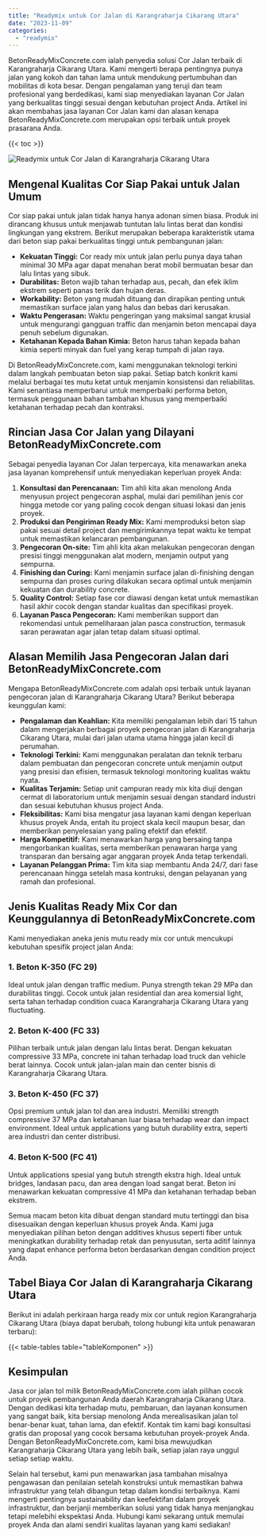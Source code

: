```yaml
---
title: "Readymix untuk Cor Jalan di Karangraharja Cikarang Utara"
date: "2023-11-09"
categories: 
  - "readymix"
---
```


BetonReadyMixConcrete.com ialah penyedia solusi Cor Jalan terbaik di Karangraharja Cikarang Utara. Kami mengerti berapa pentingnya punya jalan yang kokoh dan tahan lama untuk mendukung pertumbuhan dan mobilitas di kota besar. Dengan pengalaman yang teruji dan team profesional yang berdedikasi, kami siap menyediakan layanan Cor Jalan yang berkualitas tinggi sesuai dengan kebutuhan project Anda. Artikel ini akan membahas jasa layanan Cor Jalan kami dan alasan kenapa BetonReadyMixConcrete.com merupakan opsi terbaik untuk proyek prasarana Anda.

{{< toc >}}

![Readymix untuk Cor Jalan di Karangraharja Cikarang Utara](https://betoncor8.github.io/cor/harga-beton-readymix-concrete%20(12).png)

## Mengenal Kualitas Cor Siap Pakai untuk Jalan Umum

Cor siap pakai untuk jalan tidak hanya hanya adonan simen biasa. Produk ini dirancang khusus untuk menjawab tuntutan lalu lintas berat dan kondisi lingkungan yang ekstrem. Berikut merupakan beberapa karakteristik utama dari beton siap pakai berkualitas tinggi untuk pembangunan jalan:

- **Kekuatan Tinggi:** Cor ready mix untuk jalan perlu punya daya tahan minimal 30 MPa agar dapat menahan berat mobil bermuatan besar dan lalu lintas yang sibuk.
- **Durabilitas:** Beton wajib tahan terhadap aus, pecah, dan efek iklim ekstrem seperti panas terik dan hujan deras.
- **Workability:** Beton yang mudah dituang dan dirapikan penting untuk memastikan surface jalan yang halus dan bebas dari kerusakan.
- **Waktu Pengerasan:** Waktu pengeringan yang maksimal sangat krusial untuk mengurangi gangguan traffic dan menjamin beton mencapai daya penuh sebelum digunakan.
- **Ketahanan Kepada Bahan Kimia:** Beton harus tahan kepada bahan kimia seperti minyak dan fuel yang kerap tumpah di jalan raya.

Di BetonReadyMixConcrete.com, kami menggunakan teknologi terkini dalam langkah pembuatan beton siap pakai. Setiap batch konkrit kami melalui berbagai tes mutu ketat untuk menjamin konsistensi dan reliabilitas. Kami senantiasa memperbarui untuk memperbaiki performa beton, termasuk penggunaan bahan tambahan khusus yang memperbaiki ketahanan terhadap pecah dan kontraksi.

## Rincian Jasa Cor Jalan yang Dilayani BetonReadyMixConcrete.com

Sebagai penyedia layanan Cor Jalan terpercaya, kita menawarkan aneka jasa layanan komprehensif untuk menyediakan keperluan proyek Anda:

1. **Konsultasi dan Perencanaan:** Tim ahli kita akan menolong Anda menyusun project pengecoran asphal, mulai dari pemilihan jenis cor hingga metode cor yang paling cocok dengan situasi lokasi dan jenis proyek.
2. **Produksi dan Pengiriman Ready Mix:** Kami memproduksi beton siap pakai sesuai detail project dan mengirimkannya tepat waktu ke tempat untuk memastikan kelancaran pembangunan.
3. **Pengecoran On-site:** Tim ahli kita akan melakukan pengecoran dengan presisi tinggi menggunakan alat modern, menjamin output yang sempurna.
4. **Finishing dan Curing:** Kami menjamin surface jalan di-finishing dengan sempurna dan proses curing dilakukan secara optimal untuk menjamin kekuatan dan durability concrete.
5. **Quality Control:** Setiap fase cor diawasi dengan ketat untuk memastikan hasil akhir cocok dengan standar kualitas dan specifikasi proyek.
6. **Layanan Pasca Pengecoran:** Kami memberikan support dan rekomendasi untuk pemeliharaan jalan pasca construction, termasuk saran perawatan agar jalan tetap dalam situasi optimal.

## Alasan Memilih Jasa Pengecoran Jalan dari BetonReadyMixConcrete.com

Mengapa BetonReadyMixConcrete.com adalah opsi terbaik untuk layanan pengecoran jalan di Karangraharja Cikarang Utara? Berikut beberapa keunggulan kami:

- **Pengalaman dan Keahlian:** Kita memiliki pengalaman lebih dari 15 tahun dalam mengerjakan berbagai proyek pengecoran jalan di Karangraharja Cikarang Utara, mulai dari jalan utama utama hingga jalan kecil di perumahan.
- **Teknologi Terkini:** Kami menggunakan peralatan dan teknik terbaru dalam pembuatan dan pengecoran concrete untuk menjamin output yang presisi dan efisien, termasuk teknologi monitoring kualitas waktu nyata.
- **Kualitas Terjamin:** Setiap unit campuran ready mix kita diuji dengan cermat di laboratorium untuk menjamin sesuai dengan standard industri dan sesuai kebutuhan khusus project Anda.
- **Fleksibilitas:** Kami bisa mengatur jasa layanan kami dengan keperluan khusus proyek Anda, entah itu project skala kecil maupun besar, dan memberikan penyelesaian yang paling efektif dan efektif.
- **Harga Kompetitif:** Kami menawarkan harga yang bersaing tanpa mengorbankan kualitas, serta memberikan penawaran harga yang transparan dan bersaing agar anggaran proyek Anda tetap terkendali.
- **Layanan Pelanggan Prima:** Tim kita siap membantu Anda 24/7, dari fase perencanaan hingga setelah masa kontruksi, dengan pelayanan yang ramah dan profesional.

## Jenis Kualitas Ready Mix Cor dan Keunggulannya di BetonReadyMixConcrete.com

Kami menyediakan aneka jenis mutu ready mix cor untuk mencukupi kebutuhan spesifik project jalan Anda:

### 1\. Beton K-350 (FC 29)

Ideal untuk jalan dengan traffic medium. Punya strength tekan 29 MPa dan durabilitas tinggi. Cocok untuk jalan residential dan area komersial light, serta tahan terhadap condition cuaca Karangraharja Cikarang Utara yang fluctuating.

### 2\. Beton K-400 (FC 33)

Pilihan terbaik untuk jalan dengan lalu lintas berat. Dengan kekuatan compressive 33 MPa, concrete ini tahan terhadap load truck dan vehicle berat lainnya. Cocok untuk jalan-jalan main dan center bisnis di Karangraharja Cikarang Utara.

### 3\. Beton K-450 (FC 37)

Opsi premium untuk jalan tol dan area industri. Memiliki strength compressive 37 MPa dan ketahanan luar biasa terhadap wear dan impact environment. Ideal untuk applications yang butuh durability extra, seperti area industri dan center distribusi.

### 4\. Beton K-500 (FC 41)

Untuk applications spesial yang butuh strength ekstra high. Ideal untuk bridges, landasan pacu, dan area dengan load sangat berat. Beton ini menawarkan kekuatan compressive 41 MPa dan ketahanan terhadap beban ekstrem.

Semua macam beton kita dibuat dengan standard mutu tertinggi dan bisa disesuaikan dengan keperluan khusus proyek Anda. Kami juga menyediakan pilihan beton dengan additives khusus seperti fiber untuk meningkatkan durability terhadap retak dan penyusutan, serta aditif lainnya yang dapat enhance performa beton berdasarkan dengan condition project Anda.

## Tabel Biaya Cor Jalan di Karangraharja Cikarang Utara

Berikut ini adalah perkiraan harga ready mix cor untuk region Karangraharja Cikarang Utara (biaya dapat berubah, tolong hubungi kita untuk penawaran terbaru):

{{< table-tables table="tableKomponen" >}}

## Kesimpulan

Jasa cor jalan tol milik BetonReadyMixConcrete.com ialah pilihan cocok untuk proyek pembangunan Anda daerah Karangraharja Cikarang Utara. Dengan dedikasi kita terhadap mutu, pembaruan, dan layanan konsumen yang sangat baik, kita bersiap menolong Anda merealisasikan jalan tol benar-benar kuat, tahan lama, dan efektif. Kontak tim kami bagi konsultasi gratis dan proposal yang cocok bersama kebutuhan proyek-proyek Anda. Dengan BetonReadyMixConcrete.com, kami bisa mewujudkan Karangraharja Cikarang Utara yang lebih baik, setiap jalan raya unggul setiap setiap waktu.

Selain hal tersebut, kami pun menawarkan jasa tambahan misalnya pengawasan dan penilaian setelah konstruksi untuk memastikan bahwa infrastruktur yang telah dibangun tetap dalam kondisi terbaiknya. Kami mengerti pentingnya sustainability dan keefektifan dalam proyek infrastruktur, dan berjanji memberikan solusi yang tidak hanya menjangkau tetapi melebihi ekspektasi Anda. Hubungi kami sekarang untuk memulai proyek Anda dan alami sendiri kualitas layanan yang kami sediakan!
